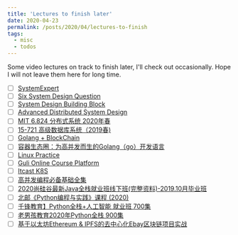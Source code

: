 ```yaml
---
title: 'Lectures to finish later'
date: 2020-04-23
permalink: /posts/2020/04/lectures-to-finish
tags:
  - misc
  - todos
---
```


Some video lectures on track to finish later, I'll check out occasionally. Hope I will not leave them here for long time.
- [ ] [SystemExpert](https://coursehunter.net/course/osnovy-proektirovaniya-sistem)
- [ ] [Six System Design Question](https://coursehunter.net/course/6-voprosov-po-proektirovaniyu-sistem)
- [ ] [System Design Building Block](https://www.youtube.com/channel/UC9vLsnF6QPYuH51njmIooCQ)
- [ ] [Advanced Distributed System Design](https://learn.particular.net/courses/take/adsd-online-free/lessons/11460615-introduction-systems-vs-applications)
- [ ] [MIT 6.824 分布式系统 2020年春](https://www.bilibili.com/video/BV1qk4y197bB/?spm_id_from=333.788.videocard.3)
- [ ] [15-721 高级数据库系统（2019春)](https://www.bilibili.com/video/BV1aE411J7ak/?spm_id_from=333.788.videocard.2)
- [ ] [Golang + BlockChain](https://www.bilibili.com/video/BV1pf4y1S7Dd?p=237)
- [ ] [容器生态圈：为高并发而生的Golang（go）开发语言](https://www.bilibili.com/video/BV1Qk4y1R74q?p=1)
- [ ] [Linux Practice](https://www.bilibili.com/video/BV1uz41187Fr?p=2)
- [ ] [Guli Online Course Platform](https://www.bilibili.com/video/BV11e411x7pS?p=78)
- [ ] [Itcast K8S](https://www.bilibili.com/video/BV1n54y1d7c9?p=1)
- [ ] [高并发编程必备基础全集](https://www.bilibili.com/video/BV1xK4y1C7wh?p=8)
- [ ] [2020尚硅谷最新Java全栈就业班线下班(完整资料)-2019.10月毕业班](https://www.bilibili.com/video/BV1K54y1972N/?p=118&t=1177)
- [ ] [北邮《Python编程与实践》课程 (2020)](https://www.bilibili.com/video/BV1b7411N7P2/?p=2&t=32)
- [ ] [千锋教育】Python全栈+人工智能 就业班 700集](https://www.bilibili.com/video/BV117411M7Lk?p=182)
- [ ] [老男孩教育2020年Python全栈 900集](https://www.bilibili.com/video/av82861347?p=117)
- [ ] [基于以太坊Ethereum & IPFS的去中心化Ebay区块链项目实战](https://www.bilibili.com/video/BV1SV411R783?p=37)